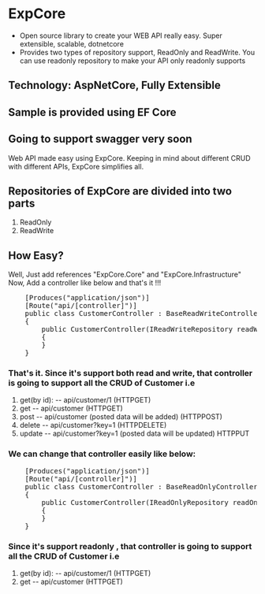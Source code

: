 # ExpCore 
- Open source library to create your WEB API really easy. Super extensible, scalable, dotnetcore
- Provides two types of repository support, ReadOnly and ReadWrite. You can use readonly repository to make your API only readonly supports

## Technology: AspNetCore, Fully Extensible
## Sample is provided using EF Core
## Going to support swagger very soon

Web API made easy using ExpCore. Keeping in mind about different CRUD with different APIs, ExpCore simplifies all.

## Repositories of ExpCore are divided into two parts

1. ReadOnly
2. ReadWrite

## How Easy?
Well, Just add references "ExpCore.Core" and "ExpCore.Infrastructure"
Now, Add a controller like below and that's it !!!

<pre>
    [Produces("application/json")]
    [Route("api/[controller]")]
    public class CustomerController : BaseReadWriteController&lt;Customer&gt;
    {
        public CustomerController(IReadWriteRepository<Customer> readWriteRepository) : base(readWriteRepository)
        {
        }
    }
</pre>

### That's it. Since it's support both read and write, that controller is going to support all the CRUD of Customer i.e
1. get(by id):  --    api/customer/1 (HTTPGET)
2. get          --    api/customer (HTTPGET)
2. post         --    api/customer (posted data will be added) (HTTPPOST)
2. delete       --    api/customer?key=1 (HTTPDELETE)
3. update       --    api/customer?key=1 (posted data will be updated) HTTPPUT

### We can change that controller easily like below:
<pre>
    [Produces("application/json")]
    [Route("api/[controller]")]
    public class CustomerController : BaseReadOnlyController&lt;Customer&gt;
    {
        public CustomerController(IReadOnlyRepository<Customer> readOnlyRepository) : base(readOnlyRepository)
        {
        }
    }
</pre>

### Since it's support readonly , that controller is going to support all the CRUD of Customer i.e
1. get(by id):  --    api/customer/1 (HTTPGET)
2. get          --    api/customer (HTTPGET)
